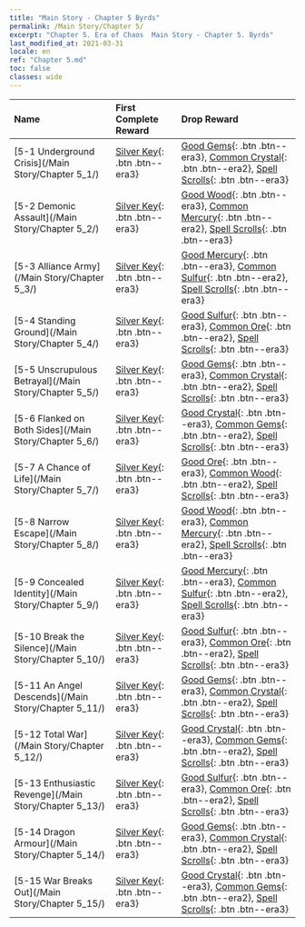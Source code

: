 ```yaml
---
title: "Main Story - Chapter 5 Byrds"
permalink: /Main Story/Chapter 5/
excerpt: "Chapter 5. Era of Chaos  Main Story - Chapter 5. Byrds"
last_modified_at: 2021-03-31
locale: en
ref: "Chapter 5.md"
toc: false
classes: wide
---
```


  | Name |  First Complete Reward | Drop Reward |
  |:------------|:------------|:------------| 
  | [5-1 Underground Crisis](/Main Story/Chapter 5_1/) | [Silver Key](/Items/con_693/){: .btn .btn--era3} | [Good Gems](/Items/mat_16/){: .btn .btn--era3}, [Common Crystal](/Items/mat_11/){: .btn .btn--era2}, [Spell Scrolls](/Items/con_694/){: .btn .btn--era3} |
  | [5-2 Demonic Assault](/Main Story/Chapter 5_2/) | [Silver Key](/Items/con_693/){: .btn .btn--era3} | [Good Wood](/Items/mat_13/){: .btn .btn--era3}, [Common Mercury](/Items/mat_8/){: .btn .btn--era2}, [Spell Scrolls](/Items/con_694/){: .btn .btn--era3} |
  | [5-3 Alliance Army](/Main Story/Chapter 5_3/) | [Silver Key](/Items/con_693/){: .btn .btn--era3} | [Good Mercury](/Items/mat_14/){: .btn .btn--era3}, [Common Sulfur](/Items/mat_9/){: .btn .btn--era2}, [Spell Scrolls](/Items/con_694/){: .btn .btn--era3} |
  | [5-4 Standing Ground](/Main Story/Chapter 5_4/) | [Silver Key](/Items/con_693/){: .btn .btn--era3} | [Good Sulfur](/Items/mat_15/){: .btn .btn--era3}, [Common Ore](/Items/mat_6/){: .btn .btn--era2}, [Spell Scrolls](/Items/con_694/){: .btn .btn--era3} |
  | [5-5 Unscrupulous Betrayal](/Main Story/Chapter 5_5/) | [Silver Key](/Items/con_693/){: .btn .btn--era3} | [Good Gems](/Items/mat_16/){: .btn .btn--era3}, [Common Crystal](/Items/mat_11/){: .btn .btn--era2}, [Spell Scrolls](/Items/con_694/){: .btn .btn--era3} |
  | [5-6 Flanked on Both Sides](/Main Story/Chapter 5_6/) | [Silver Key](/Items/con_693/){: .btn .btn--era3} | [Good Crystal](/Items/mat_17/){: .btn .btn--era3}, [Common Gems](/Items/mat_10/){: .btn .btn--era2}, [Spell Scrolls](/Items/con_694/){: .btn .btn--era3} |
  | [5-7 A Chance of Life](/Main Story/Chapter 5_7/) | [Silver Key](/Items/con_693/){: .btn .btn--era3} | [Good Ore](/Items/mat_12/){: .btn .btn--era3}, [Common Wood](/Items/mat_7/){: .btn .btn--era2}, [Spell Scrolls](/Items/con_694/){: .btn .btn--era3} |
  | [5-8 Narrow Escape](/Main Story/Chapter 5_8/) | [Silver Key](/Items/con_693/){: .btn .btn--era3} | [Good Wood](/Items/mat_13/){: .btn .btn--era3}, [Common Mercury](/Items/mat_8/){: .btn .btn--era2}, [Spell Scrolls](/Items/con_694/){: .btn .btn--era3} |
  | [5-9 Concealed Identity](/Main Story/Chapter 5_9/) | [Silver Key](/Items/con_693/){: .btn .btn--era3} | [Good Mercury](/Items/mat_14/){: .btn .btn--era3}, [Common Sulfur](/Items/mat_9/){: .btn .btn--era2}, [Spell Scrolls](/Items/con_694/){: .btn .btn--era3} |
  | [5-10 Break the Silence](/Main Story/Chapter 5_10/) | [Silver Key](/Items/con_693/){: .btn .btn--era3} | [Good Sulfur](/Items/mat_15/){: .btn .btn--era3}, [Common Ore](/Items/mat_6/){: .btn .btn--era2}, [Spell Scrolls](/Items/con_694/){: .btn .btn--era3} |
  | [5-11 An Angel Descends](/Main Story/Chapter 5_11/) | [Silver Key](/Items/con_693/){: .btn .btn--era3} | [Good Gems](/Items/mat_16/){: .btn .btn--era3}, [Common Crystal](/Items/mat_11/){: .btn .btn--era2}, [Spell Scrolls](/Items/con_694/){: .btn .btn--era3} |
  | [5-12 Total War](/Main Story/Chapter 5_12/) | [Silver Key](/Items/con_693/){: .btn .btn--era3} | [Good Crystal](/Items/mat_17/){: .btn .btn--era3}, [Common Gems](/Items/mat_10/){: .btn .btn--era2}, [Spell Scrolls](/Items/con_694/){: .btn .btn--era3} |
  | [5-13 Enthusiastic Revenge](/Main Story/Chapter 5_13/) | [Silver Key](/Items/con_693/){: .btn .btn--era3} | [Good Sulfur](/Items/mat_15/){: .btn .btn--era3}, [Common Ore](/Items/mat_6/){: .btn .btn--era2}, [Spell Scrolls](/Items/con_694/){: .btn .btn--era3} |
  | [5-14 Dragon Armour](/Main Story/Chapter 5_14/) | [Silver Key](/Items/con_693/){: .btn .btn--era3} | [Good Gems](/Items/mat_16/){: .btn .btn--era3}, [Common Crystal](/Items/mat_11/){: .btn .btn--era2}, [Spell Scrolls](/Items/con_694/){: .btn .btn--era3} |
  | [5-15 War Breaks Out](/Main Story/Chapter 5_15/) | [Silver Key](/Items/con_693/){: .btn .btn--era3} | [Good Crystal](/Items/mat_17/){: .btn .btn--era3}, [Common Gems](/Items/mat_10/){: .btn .btn--era2}, [Spell Scrolls](/Items/con_694/){: .btn .btn--era3} |
